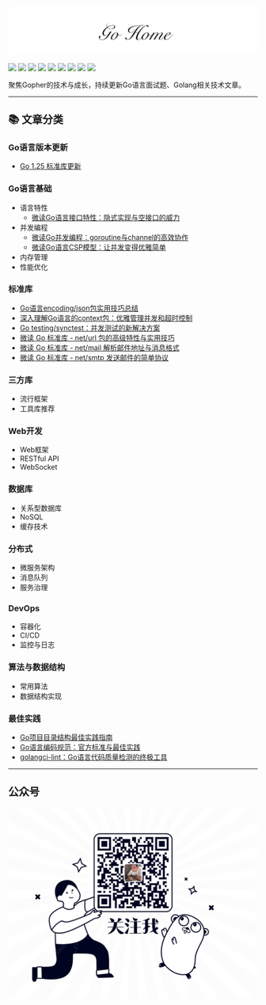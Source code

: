 ![](./logo.png)

[![](https://img.shields.io/badge/公众号-平也-brightgreen)](#公众号)
[![](https://img.shields.io/badge/cnblogs-博客园-9cf)](https://www.cnblogs.com/pingyeaa)
[![](https://img.shields.io/badge/juejin-掘金-blue)](https://juejin.im/user/5b879fd46fb9a019e643501e/posts)
[![](https://img.shields.io/badge/csdn-CSDN-red)](https://blog.csdn.net/enoch612)
[![](https://img.shields.io/badge/segmentfault-思否-green)](https://segmentfault.com/u/pingyeaa)
[![](https://img.shields.io/badge/toutiao-今日头条-critical)](https://www.toutiao.com/c/user/99726624485/#mid=1632470920869900)
[![](https://img.shields.io/badge/oschina-开源中国-blue)](https://my.oschina.net/u/4429381)
[![](https://img.shields.io/badge/jianshu-简书-orange)](https://www.jianshu.com/u/b683a986d544)
[![](https://img.shields.io/badge/zhihu-知乎-yellow)](https://www.zhihu.com/people/ma-li-ao-de-guan-dao)

聚焦Gopher的技术与成长，持续更新Go语言面试题、Golang相关技术文章。

---

## 📚 文章分类

### Go语言版本更新
- [Go 1.25 标准库更新](https://mari0w.github.io/go-home/go%E8%AF%AD%E8%A8%80%E7%89%88%E6%9C%AC%E6%9B%B4%E6%96%B0/2025/08/25/Go-1.25-%E6%A0%87%E5%87%86%E5%BA%93%E6%9B%B4%E6%96%B0.html)

### Go语言基础
- 语言特性
  - [微读Go语言接口特性：隐式实现与空接口的威力](https://mari0w.github.io/go-home/%E8%AF%AD%E8%A8%80%E7%89%B9%E6%80%A7/2025/08/26/go-interface-features-guide.html)
- 并发编程
  - [微读Go并发编程：goroutine与channel的高效协作](https://mari0w.github.io/go-home/%E8%AF%AD%E8%A8%80%E7%89%B9%E6%80%A7/2025/08/26/go-goroutine-channel-guide.html)
  - [微读Go语言CSP模型：让并发变得优雅简单](https://mari0w.github.io/go-home/%E5%B9%B6%E5%8F%91%E7%BC%96%E7%A8%8B/2025/08/26/go-csp-model-guide.html)
- 内存管理
- 性能优化

### 标准库
- [Go语言encoding/json包实用技巧总结](https://mari0w.github.io/go-home/go/2025/01/25/go-json-encoding-tips.html)
- [深入理解Go语言的context包：优雅管理并发和超时控制](https://mari0w.github.io/go-home/go%E6%A0%87%E5%87%86%E5%BA%93/2025/01/25/go-context-package-guide.html)
- [Go testing/synctest：并发测试的新解决方案](https://mari0w.github.io/go-home/go%E8%AF%AD%E8%A8%80%E6%B5%8B%E8%AF%95/2025/08/25/Go-testing-synctest-%E5%BA%93%E8%AF%A6%E8%A7%A3-%E5%B9%B6%E5%8F%91%E6%B5%8B%E8%AF%95%E7%9A%84%E6%96%B0%E5%88%A9%E5%99%A8.html)
- [微读 Go 标准库 - net/url 包的高级特性与实用技巧](https://mari0w.github.io/go-home/%E6%A0%87%E5%87%86%E5%BA%93/2025/08/26/go-net-url-advanced-guide.html)
- [微读 Go 标准库 - net/mail 解析邮件地址与消息格式](https://mari0w.github.io/go-home/%E6%A0%87%E5%87%86%E5%BA%93/2025/01/26/go-stdlib-net-mail.html)
- [微读 Go 标准库 - net/smtp 发送邮件的简单协议](https://mari0w.github.io/go-home/%E6%A0%87%E5%87%86%E5%BA%93/2025/01/26/go-stdlib-net-smtp.html)

### 三方库
- 流行框架
- 工具库推荐

### Web开发
- Web框架
- RESTful API
- WebSocket

### 数据库
- 关系型数据库
- NoSQL
- 缓存技术

### 分布式
- 微服务架构
- 消息队列
- 服务治理

### DevOps
- 容器化
- CI/CD
- 监控与日志

### 算法与数据结构
- 常用算法
- 数据结构实现

### 最佳实践
- [Go项目目录结构最佳实践指南](https://mari0w.github.io/go-home/go/2025/08/25/go-project-layout-guide.html)
- [Go语言编码规范：官方标准与最佳实践](https://mari0w.github.io/go-home/%E6%9C%80%E4%BD%B3%E5%AE%9E%E8%B7%B5/2025/08/26/go-coding-standards-guide.html)
- [golangci-lint：Go语言代码质量检测的终极工具](https://mari0w.github.io/go-home/%E6%9C%80%E4%BD%B3%E5%AE%9E%E8%B7%B5/2025/08/26/golangci-lint-comprehensive-guide.html)

---

## 公众号

![](./qrcode.png)